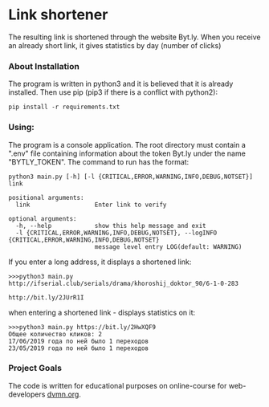 # Link shortener
The resulting link is shortened through the website Byt.ly. When you receive an already short link, it gives statistics by day (number of clicks)

### About Installation
The program is written in python3 and it is believed that it is already installed.
Then use pip (pip3 if there is a conflict with python2):
```
pip install -r requirements.txt
```
### Using:
The program is a console application. The root directory must contain a ".env" file containing information about the token Byt.ly under the name "BYTLY_TOKEN". The command to run has the format:
```
python3 main.py [-h] [-l {CRITICAL,ERROR,WARNING,INFO,DEBUG,NOTSET}] link

positional arguments:
  link                  Enter link to verify

optional arguments:
  -h, --help            show this help message and exit
  -l {CRITICAL,ERROR,WARNING,INFO,DEBUG,NOTSET}, --logINFO {CRITICAL,ERROR,WARNING,INFO,DEBUG,NOTSET}
                        message level entry LOG(default: WARNING)

```
If you enter a long address, it displays a shortened link:
```
>>>python3 main.py http://ifserial.club/serials/drama/khoroshij_doktor_90/6-1-0-283

http://bit.ly/2JUrR1I

```
when entering a shortened link - displays statistics on it:
```
>>>python3 main.py https://bit.ly/2HwXQF9
Общее количество кликов: 2
17/06/2019 года по ней было 1 переходов
23/05/2019 года по ней было 1 переходов
```
### Project Goals

The code is written for educational purposes on online-course for web-developers [dvmn.org](https://dvmn.org/).
